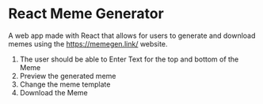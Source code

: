 # React Meme Generator

A web app made with React that allows for users to generate and download memes using the https://memegen.link/ website.

1. The user should be able to Enter Text for the top and bottom of the Meme
2. Preview the generated meme
3. Change the meme template
4. Download the Meme
